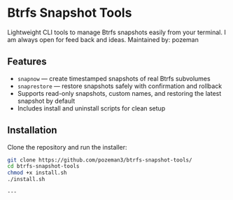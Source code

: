 # Btrfs Snapshot Tools

Lightweight CLI tools to manage Btrfs snapshots easily from your terminal.
I am always open for feed back and ideas.
Maintained by: pozeman

##  Features

- `snapnow` — create timestamped snapshots of real Btrfs subvolumes
- `snaprestore` — restore snapshots safely with confirmation and rollback
- Supports read-only snapshots, custom names, and restoring the latest snapshot by default
- Includes install and uninstall scripts for clean setup

##  Installation

Clone the repository and run the installer:


```bash
git clone https://github.com/pozeman3/btrfs-snapshot-tools/
cd btrfs-snapshot-tools
chmod +x install.sh
./install.sh

---




